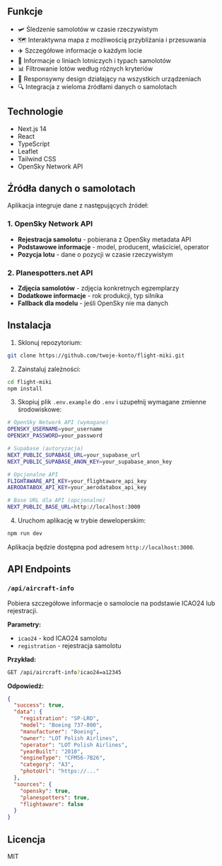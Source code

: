 ## Funkcje

- 🛩️ Śledzenie samolotów w czasie rzeczywistym
- 🗺️ Interaktywna mapa z możliwością przybliżania i przesuwania
- ✈️ Szczegółowe informacje o każdym locie
- 🏢 Informacje o liniach lotniczych i typach samolotów
- 📊 Filtrowanie lotów według różnych kryteriów
- 📱 Responsywny design działający na wszystkich urządzeniach
- 🔍 Integracja z wieloma źródłami danych o samolotach

## Technologie

- Next.js 14
- React
- TypeScript
- Leaflet
- Tailwind CSS
- OpenSky Network API

## Źródła danych o samolotach

Aplikacja integruje dane z następujących źródeł:

### 1. OpenSky Network API
- **Rejestracja samolotu** - pobierana z OpenSky metadata API
- **Podstawowe informacje** - model, producent, właściciel, operator
- **Pozycja lotu** - dane o pozycji w czasie rzeczywistym

### 2. Planespotters.net API
- **Zdjęcia samolotów** - zdjęcia konkretnych egzemplarzy
- **Dodatkowe informacje** - rok produkcji, typ silnika
- **Fallback dla modelu** - jeśli OpenSky nie ma danych

## Instalacja

1. Sklonuj repozytorium:
```bash
git clone https://github.com/twoje-konto/flight-miki.git
```

2. Zainstaluj zależności:
```bash
cd flight-miki
npm install
```

3. Skopiuj plik `.env.example` do `.env` i uzupełnij wymagane zmienne środowiskowe:

```bash
# OpenSky Network API (wymagane)
OPENSKY_USERNAME=your_username
OPENSKY_PASSWORD=your_password

# Supabase (autoryzacja)
NEXT_PUBLIC_SUPABASE_URL=your_supabase_url
NEXT_PUBLIC_SUPABASE_ANON_KEY=your_supabase_anon_key

# Opcjonalne API
FLIGHTAWARE_API_KEY=your_flightaware_api_key
AERODATABOX_API_KEY=your_aerodatabox_api_key

# Base URL dla API (opcjonalne)
NEXT_PUBLIC_BASE_URL=http://localhost:3000
```

4. Uruchom aplikację w trybie deweloperskim:
```bash
npm run dev
```

Aplikacja będzie dostępna pod adresem `http://localhost:3000`.

## API Endpoints

### `/api/aircraft-info`
Pobiera szczegółowe informacje o samolocie na podstawie ICAO24 lub rejestracji.

**Parametry:**
- `icao24` - kod ICAO24 samolotu
- `registration` - rejestracja samolotu

**Przykład:**
```bash
GET /api/aircraft-info?icao24=a12345
```

**Odpowiedź:**
```json
{
  "success": true,
  "data": {
    "registration": "SP-LRD",
    "model": "Boeing 737-800",
    "manufacturer": "Boeing",
    "owner": "LOT Polish Airlines",
    "operator": "LOT Polish Airlines",
    "yearBuilt": "2010",
    "engineType": "CFM56-7B26",
    "category": "A3",
    "photoUrl": "https://..."
  },
  "sources": {
    "opensky": true,
    "planespotters": true,
    "flightaware": false
  }
}
```

## Licencja

MIT
